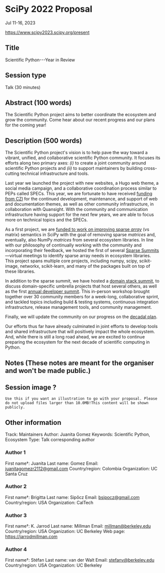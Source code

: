 # SciPy 2022 Proposal

Jul 11-16, 2023

https://www.scipy2023.scipy.org/present

## Title

Scientific Python---Year in Review

## Session type

Talk (30 minutes)

## Abstract (100 words)

The Scientific Python project aims to better coordinate the ecosystem and grow the community.
Come hear about our recent progress and our plans for the coming year!

## Description (500 words)

The Scientific Python project's vision is to help pave the way toward a vibrant, unified, and collaborative scientific Python community.
It focuses its efforts along two primary axes: _(i)_ to create a joint community around scientific Python projects
and _(ii)_ to support maintainers by building cross-cutting technical infrastructure and tools.

Last year we launched the project with new websites, a Hugo web theme, a social media campaign, and a collaborative coordination process similar to PEPs called SPECs.
This year, we are fortunate to have received [funding from CZI](https://scientific-python.org/grants/community_and_communications_infrastructure/) for the continued development, maintenance, and support of web and documentation themes, as well as other community infrastructure, in collaboration with Quansight.
With the community and communication infrastructure having support for the next few years, we are able to focus more on technical topics and the SPECs.

As a first project, we are [funded to work on improving sparse *array*](https://scientific-python.org/grants/sparse_arrays) (vs matrix) semantics in SciPy with the goal of removing sparse *matrices* and, eventually, also NumPy *matrices* from several ecosystem libraries. In line with our philosophy of continually working with the community and incorporating their feedback, we hosted the first of several [Sparse Summits](https://scientific-python.org/summits/sparse/)—virtual meetings to identify sparse array needs in ecosystem libraries.
This project spans multiple core projects, including numpy, scipy, scikit-image, networkx, scikit-learn, and many of the packages built on top of these libraries.

In addition to the sparse summit, we have hosted a [domain stack summit](https://scientific-python.org/summits/domain-stacks/), to discuss domain-specific umbrella projects that host several others, as well as the first [annual developer summit](https://scientific-python.org/summits/developer/).
This in-person workshop brought together over 30 community members for a week-long, collaborative sprint, and tackled topics including build & testing systems, continuous integration infrastructure, release management tools, and community management.

Finally, we will update the community on our progress on the [decadal plan](https://scientific-python.org/grants/planning_next_decade/).

Our efforts thus far have already culminated in joint efforts to develop tools and shared infrastructure that will positively impact the whole ecosystem.
And, while there is still a long road ahead, we are excited to continue preparing the ecosystem for the next decade of scientific computing in Python.

## Notes (These notes are meant for the organiser and won't be made public.)

## Session image ?

```
Use this if you want an illustration to go with your proposal. Please do not upload files larger than 10.0MB!This content will be shown publicly.
```

## Other information

Track: Maintainers
Author: Juanita Gomez
Keywords: Scientific Python, Ecosystem
Type:  Talk
corresponding author

### Author 1

First name†: Juanita
Last name: Gomez
Email: juanitagomezr2112@gmail.com
Country/region: Colombia
Organization: UC Santa Cruz

### Author 2

First name†: Brigitta
Last name: Sipőcz
Email: bsipocz@gmail.com
Country/region: USA
Organization: CalTech

### Author 3

First name†: K. Jarrod
Last name: Millman
Email: millman@berkeley.edu
Country/region: USA
Organization: UC Berkeley
Web page: https://jarrodmillman.com

### Author 4

First name†: Stéfan
Last name: van der Walt
Email: stefanv@berkeley.edu
Country/region: USA
Organization: UC Berkeley

